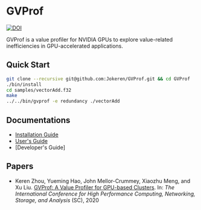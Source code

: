 # GVProf

[![DOI](https://zenodo.org/badge/194196140.svg)](https://zenodo.org/badge/latestdoi/194196140)

GVProf is a value profiler for NVIDIA GPUs to explore value-related inefficiencies in GPU-accelerated applications.

## Quick Start

```bash
git clone --recursive git@github.com:Jokeren/GVProf.git && cd GVProf
./bin/install
cd samples/vectorAdd.f32
make
../../bin/gvprof -e redundancy ./vectorAdd
```

## Documentations

- [Installation Guide](https://github.com/Jokeren/GVProf/blob/master/INSTALL.md)
- [User's Guide](https://github.com/Jokeren/GVProf/blob/master/MANUAL.md)
- [Developer's Guide]

## Papers

- Keren Zhou, Yueming Hao, John Mellor-Crummey, Xiaozhu Meng, and Xu Liu. [GVProf: A Value Profiler for GPU-based Clusters](https://sc20.supercomputing.org/presentation/?sess=sess164&id=pap359#038;id=pap359). In: *The International Conference for High Performance Computing, Networking, Storage, and Analysis* (SC), 2020
